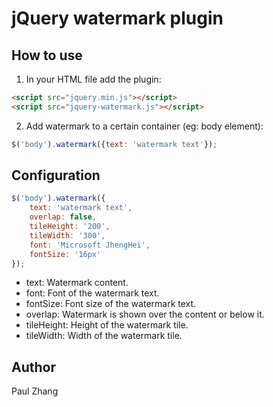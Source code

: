 # jQuery watermark plugin

## How to use

1. In your HTML file add the plugin:

```html
<script src="jquery.min.js"></script>
<script src="jquery-watermark.js"></script>
```

2. Add watermark to a certain container (eg: body element):

```javascript
$('body').watermark({text: 'watermark text'});
```

## Configuration

```javascript
$('body').watermark({
    text: 'watermark text',
    overlap: false,
    tileHeight: '200',
    tileWidth: '300',
    font: 'Microsoft JhengHei',
    fontSize: '16px'
});
```

* text: Watermark content.
* font: Font of the watermark text.
* fontSize: Font size of the watermark text.
* overlap: Watermark is shown over the content or below it.
* tileHeight: Height of the watermark tile.
* tileWidth: Width of the watermark tile.

## Author
Paul Zhang
